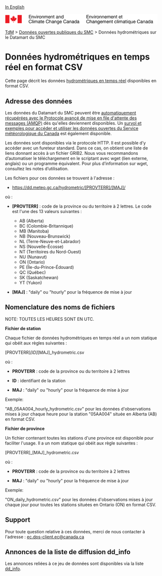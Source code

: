 [In English](readme_hydrometric-datamart_en.md)

![ECCC logo](../../img_eccc-logo.png)

[TdM](../../readme_fr.md) > [Données ouvertes publiques du SMC](../readme_fr.md) > Données hydrométriques sur le Datamart du SMC

# Données hydrométriques en temps réel en format CSV

Cette page décrit les données [hydrométriques en temps réel](readme_hydrometric_fr.md) disponibles en format CSV.

## Adresse des données 

Les données du Datamart du SMC peuvent être [automatiquement récupérées avec le Protocole avancé de mise en file d'attente des messages (AMQP)](../../msc-datamart/amqp_fr.md) dès qu'elles deviennent disponibles. Un [survol et exemples pour accéder et utiliser les données ouvertes du Service météorologique du Canada](../../usage-overview/readme_fr.md) est également disponible.

Les données sont disponibles via le protocole HTTP. Il est possible d’y accéder avec un fureteur standard. Dans ce cas, on obtient une liste de liens donnant accès à un fichier GRIB2. Nous vous recommandons d’automatiser le téléchargement en le scriptant avec wget (lien externe, anglais) ou un programme équivalent. Pour plus d’information sur wget, consultez les notes d’utilisation.

Les fichiers pour ces données se trouvent à l'adresse :
* https://dd.meteo.gc.ca/hydrometric/[PROVTERR]/[MAJ]/

où :
* __[PROVTERR]__ : code de la province ou du territoire à 2 lettres. Le code est 
l'une des 13 valeurs suivantes :
    * AB (Alberta)
    * BC (Colombie-Britannique)
    * MB (Manitoba)
    * NB (Nouveau-Brunswick)
    * NL (Terre-Neuve-et-Labrador)
    * NS (Nouvelle-Écosse)
    * NT (Territoires du Nord-Ouest)
    * NU (Nunavut)
    * ON (Ontario)
    * PE (Île-du-Prince-Édouard)
    * QC (Québec)
    * SK (Saskatchewan)
    * YT (Yukon)

* __[MAJ]__ : "daily" ou "hourly" pour la fréquence de mise à jour

## Nomenclature des noms de fichiers 

NOTE: TOUTES LES HEURES SONT EN UTC.

__Fichier de station__

Chaque fichier de données hydrométriques en temps réel a un nom statique qui
obéit aux règles suivantes :

[PROVTERR]_[ID]_[MAJ]_hydrometric.csv

où :

* __PROVTERR__ : code de la province ou du territoire à 2 lettres

* __ID__ : identifiant de la station

* __MAJ__ : "daily" ou "hourly" pour la fréquence de mise à jour

Exemple: 

"AB_05AA004_hourly_hydrometric.csv" pour les données d'observations mises à 
jour chaque heure pour la station "05AA004" située en Alberta (AB) en format 
CSV.

__Fichier de province__

Un fichier contenant toutes les stations d'une province est disponible pour 
faciliter l'usage. Il a un nom statique qui obéit aux règle suivantes :

[PROVTERR]_[MAJ]_hydrometric.csv

où :

* __PROVTERR__ : code de la province ou du territoire à 2 lettres

* __MAJ__ : "daily" ou "hourly" pour la fréquence de mise à jour

Exemple:

"ON_daily_hydrometric.csv" pour les données d'observations mises à jour chaque 
jour pour toutes les stations situées en Ontario (ON) en format CSV.

## Support

Pour toute question relative à ces données, merci de nous contacter à l'adresse : ec.dps-client.ec@canada.ca

## Annonces de la liste de diffusion dd_info 

Les annonces reliées à ce jeu de données sont disponibles via la liste [dd_info](https://lists.ec.gc.ca/cgi-bin/mailman/listinfo/dd_info).
